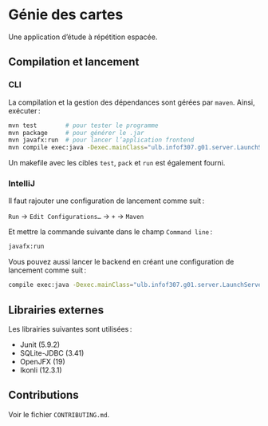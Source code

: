 # Génie des cartes

Une application d’étude à répétition espacée.


## Compilation et lancement

### CLI

La compilation et la gestion des dépendances sont gérées par `maven`. Ainsi, exécuter :

```bash
mvn test        # pour tester le programme
mvn package     # pour générer le .jar
mvn javafx:run  # pour lancer l’application frontend
mvn compile exec:java -Dexec.mainClass="ulb.infof307.g01.server.LaunchServer" # pour lancer le backend
```

Un makefile avec les cibles `test`, `pack` et `run` est également fourni.

### IntelliJ

Il faut rajouter une configuration de lancement comme suit :

`Run` → `Edit Configurations…` → `+` → `Maven`

Et mettre la commande suivante dans le champ `Command line` :

```bash
javafx:run
```

Vous pouvez aussi lancer le backend en créant une configuration de lancement comme suit :

```bash
compile exec:java -Dexec.mainClass="ulb.infof307.g01.server.LaunchServer"
```

## Librairies externes

Les librairies suivantes sont utilisées :

- Junit (5.9.2)
- SQLite-JDBC (3.41)
- OpenJFX (19)
- Ikonli (12.3.1)


## Contributions

Voir le fichier `CONTRIBUTING.md`.
